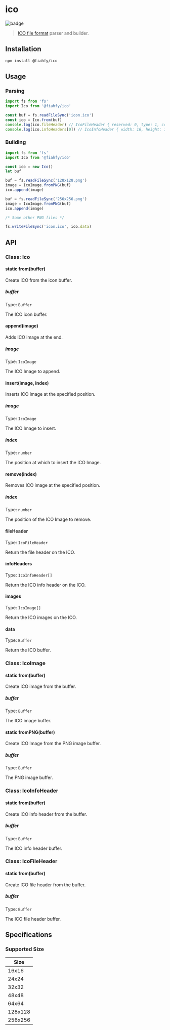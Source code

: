 <!-- markdownlint-disable MD024 -->
# ico

![badge](https://github.com/fiahfy/ico/workflows/Node.js%20Package/badge.svg)

> [ICO file format](<https://en.wikipedia.org/wiki/ICO_(file_format)>) parser and builder.

## Installation

```bash
npm install @fiahfy/ico
```

## Usage

### Parsing

```js
import fs from 'fs'
import Ico from '@fiahfy/ico'

const buf = fs.readFileSync('icon.ico')
const ico = Ico.from(buf)
console.log(ico.fileHeader) // IcoFileHeader { reserved: 0, type: 1, count: 7 }
console.log(ico.infoHeaders[0]) // IcoInfoHeader { width: 16, height: 16, ... }
```

### Building

```js
import fs from 'fs'
import Ico from '@fiahfy/ico'

const ico = new Ico()
let buf

buf = fs.readFileSync('128x128.png')
image = IcoImage.fromPNG(buf)
ico.append(image)

buf = fs.readFileSync('256x256.png')
image = IcoImage.fromPNG(buf)
ico.append(image)

/* Some other PNG files */

fs.writeFileSync('icon.ico', ico.data)
```

## API

### Class: Ico

#### static from(buffer)

Create ICO from the icon buffer.

##### buffer

Type: `Buffer`

The ICO icon buffer.

#### append(image)

Adds ICO image at the end.

##### image

Type: `IcoImage`

The ICO Image to append.

#### insert(image, index)

Inserts ICO image at the specified position.

##### image

Type: `IcoImage`

The ICO Image to insert.

##### index

Type: `number`

The position at which to insert the ICO Image.

#### remove(index)

Removes ICO image at the specified position.

##### index

Type: `number`

The position of the ICO Image to remove.

#### fileHeader

Type: `IcoFileHeader`

Return the file header on the ICO.

#### infoHeaders

Type: `IcoInfoHeader[]`

Return the ICO info header on the ICO.

#### images

Type: `IcoImage[]`

Return the ICO images on the ICO.

#### data

Type: `Buffer`

Return the ICO buffer.

### Class: IcoImage

#### static from(buffer)

Create ICO image from the buffer.

##### buffer

Type: `Buffer`

The ICO image buffer.

#### static fromPNG(buffer)

Create ICO Image from the PNG image buffer.

##### buffer

Type: `Buffer`

The PNG image buffer.

### Class: IcoInfoHeader

#### static from(buffer)

Create ICO info header from the buffer.

##### buffer

Type: `Buffer`

The ICO info header buffer.

### Class: IcoFileHeader

#### static from(buffer)

Create ICO file header from the buffer.

##### buffer

Type: `Buffer`

The ICO file header buffer.

## Specifications

### Supported Size

| Size    |
| ------- |
| 16x16   |
| 24x24   |
| 32x32   |
| 48x48   |
| 64x64   |
| 128x128 |
| 256x256 |
